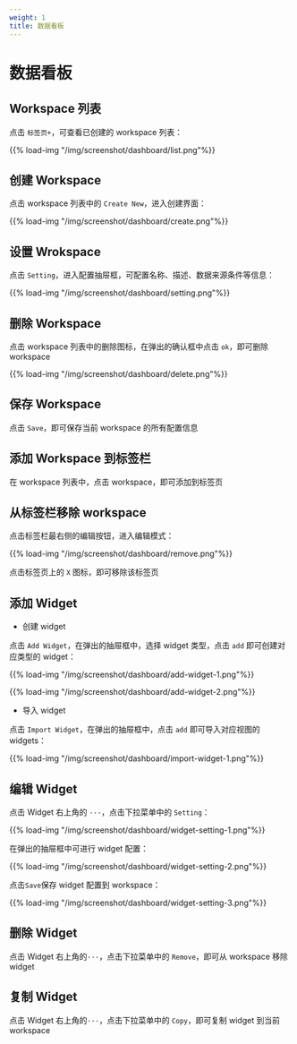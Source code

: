 ```yaml
---
weight: 1
title: 数据看板
---
```


# 数据看板

## Workspace 列表

点击 `标签页+`，可查看已创建的 workspace 列表：

{{% load-img "/img/screenshot/dashboard/list.png"%}}

## 创建 Workspace

点击 workspace 列表中的 `Create New`，进入创建界面：

{{% load-img "/img/screenshot/dashboard/create.png"%}}

## 设置 Wrokspace

点击 `Setting`，进入配置抽屉框，可配置名称、描述、数据来源条件等信息：

{{% load-img "/img/screenshot/dashboard/setting.png"%}}

## 删除 Workspace

点击 workspace 列表中的删除图标，在弹出的确认框中点击 `ok`，即可删除 workspace

{{% load-img "/img/screenshot/dashboard/delete.png"%}}

## 保存 Workspace

点击 `Save`，即可保存当前 workspace 的所有配置信息

## 添加 Workspace 到标签栏

在 workspace 列表中，点击 workspace，即可添加到标签页

## 从标签栏移除 workspace

点击标签栏最右侧的编辑按钮，进入编辑模式：

{{% load-img "/img/screenshot/dashboard/remove.png"%}}

点击标签页上的 `X` 图标，即可移除该标签页

## 添加 Widget

- 创建 widget

点击 `Add Widget`，在弹出的抽屉框中，选择 widget 类型，点击 `add` 即可创建对应类型的 widget：

{{% load-img "/img/screenshot/dashboard/add-widget-1.png"%}}

{{% load-img "/img/screenshot/dashboard/add-widget-2.png"%}}

- 导入 widget

点击 `Import Widget`，在弹出的抽屉框中，点击 `add` 即可导入对应视图的 widgets：

{{% load-img "/img/screenshot/dashboard/import-widget-1.png"%}}

## 编辑 Widget

点击 Widget 右上角的 `···`，点击下拉菜单中的 `Setting`：

{{% load-img "/img/screenshot/dashboard/widget-setting-1.png"%}}

在弹出的抽屉框中可进行 widget 配置：

{{% load-img "/img/screenshot/dashboard/widget-setting-2.png"%}}

点击`Save`保存 widget 配置到 workspace：

{{% load-img "/img/screenshot/dashboard/widget-setting-3.png"%}}

## 删除 Widget

点击 Widget 右上角的`···`，点击下拉菜单中的 `Remove`，即可从 workspace 移除 widget

## 复制 Widget

点击 Widget 右上角的`···`，点击下拉菜单中的 `Copy`，即可复制 widget 到当前 workspace
